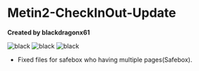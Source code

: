 # Metin2-CheckInOut-Update
**Created by blackdragonx61**

![black](https://media1.giphy.com/media/r44jBUobZWhgTm3D1P/giphy.gif)
![black](https://media.giphy.com/media/UgheqQLFkGQ5zIMshp/giphy.gif)
![black](https://media.giphy.com/media/94ffq1Y40sNCwkPAMH/giphy.gif)

* Fixed files for safebox who having multiple pages(Safebox).